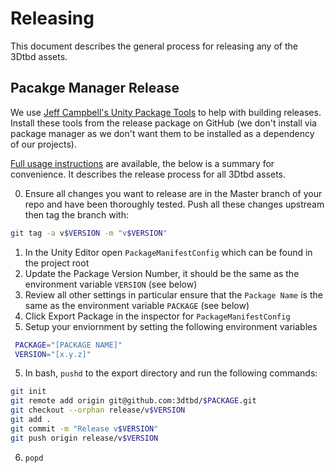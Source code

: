 # Releasing

This document describes the general process for releasing any of the 3Dtbd assets.

## Pacakge Manager Release

We use [Jeff Campbell's Unity Package Tools](https://github.com/jeffcampbellmakesgames/unity-package-tools) to help with building releases. Install these tools from the release package on GitHub (we don't install via package manager as we don't want them to be installed as a dependency of our projects).

[Full usage instructions](https://github.com/jeffcampbellmakesgames/unity-package-tools/blob/master/usage.md) are available, the below is a summary for convenience. It describes the release process for all 3Dtbd assets.

  0. Ensure all changes you want to release are in the Master branch of your repo and have been thoroughly tested. Push all these changes upstream then tag the branch with:

```bash
git tag -a v$VERSION -m "v$VERSION"
```

  1. In the Unity Editor open `PackageManifestConfig` which can be found in the project root
  2. Update the Package Version Number, it should be the same as the environment variable `VERSION` (see below)
  3. Review all other settings in particular ensure that the `Package Name` is the same as the environment variable `PACKAGE` (see below)
  4. Click Export Package in the inspector for `PackageManifestConfig`
  5. Setup your enviornment by setting the following environment variables

 ```bash
  PACKAGE="[PACKAGE NAME]"
  VERSION="[x.y.z]"
```
  5. In bash, `pushd` to the export directory and run the following commands:

  ```bash
  git init
  git remote add origin git@github.com:3dtbd/$PACKAGE.git
  git checkout --orphan release/v$VERSION
  git add .
  git commit -m "Release v$VERSION"
  git push origin release/v$VERSION
  ```
  6. `popd`
